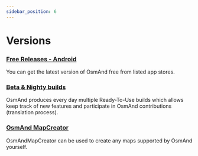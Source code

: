 ```yaml
---
sidebar_position: 6
---
```


# Versions

### [Free Releases - Android](/docs/versions/free-versions)

You can get the latest version of OsmAnd free from listed app stores.

### [Beta & Nighty builds](/docs/versions/nightly_versions)

OsmAnd produces every day multiple Ready-To-Use builds which allows keep track of new features and participate in OsmAnd contributions (translation process).

### [OsmAnd MapCreator](/docs/versions/map-creator)

OsmAndMapCreator can be used to create any maps supported by OsmAnd yourself. 

